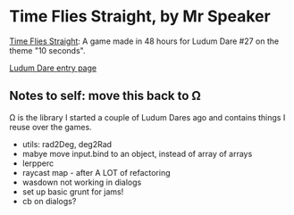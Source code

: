 # Time Flies Straight, by Mr Speaker

[Time Flies Straight](http://www.mrspeaker.net/dev/ld27): A game made in 48 hours for Ludum Dare #27 on the theme "10 seconds".

[Ludum Dare entry page](www.ludumdare.com/compo/ludum-dare-27/?action=preview&uid=9199)

## Notes to self: move this back to Ω

Ω is the library I started a couple of Ludum Dares ago and contains
things I reuse over the games.

- utils: rad2Deg, deg2Rad
- mabye move input.bind to an object, instead of array of arrays
- lerpperc
- raycast map - after A LOT of refactoring
- wasdown not working in dialogs
- set up basic grunt for jams!
- cb on dialogs?
